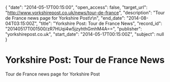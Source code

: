 {
  "date": "2014-05-17T00:15:00", 
  "open_access": false, 
  "target_url": "http://www.yorkshirepost.co.uk/news/tour-de-france", 
  "description": "Tour de France news page for Yorkshire Post\r\n", 
  "end_date": "2014-08-04T03:15:00Z", 
  "title": "Yorkshire Post: Tour de France News", 
  "record_id": "20140517T001500/zR7HUqi4w5jzyhthGmhM4A==", 
  "publisher": "yorkshirepost.co.uk", 
  "start_date": "2014-05-17T00:15:00Z", 
  "subject": null
}

# Yorkshire Post: Tour de France News

Tour de France news page for Yorkshire Post

